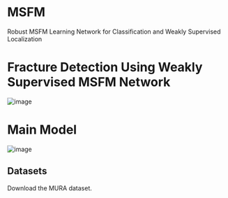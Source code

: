 # MSFM
Robust MSFM Learning Network for Classification and Weakly Supervised Localization
# Fracture Detection Using Weakly Supervised MSFM Network
![image](https://user-images.githubusercontent.com/97806194/225233079-ab4ca12c-5c1b-4bc1-98b0-e5f61b3b060d.png)
# Main Model
![image](https://user-images.githubusercontent.com/97806194/225230798-f17f3559-48bd-4c60-8eee-8a8ac00ffd9d.png)

## Datasets
Download the MURA dataset. 
